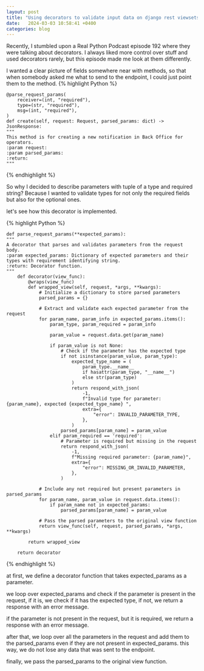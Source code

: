 ```yaml
---
layout: post
title: "Using decorators to validate input data on django rest viewsets working example"
date:   2024-03-03 10:58:41 +0400
categories: blog
---
```

Recently, I stumbled upon a Real Python Podcast episode 192 where they were talking about decorators. 
I always liked more control over stuff and used decorators rarely, but this episode made me look at them differently.

I wanted a clear picture of fields somewhere near with methods,
so that when somebody asked me what to send to the endpoint,
I could just point them to the method. 
{% highlight Python %}

    @parse_request_params(
        receiver=(int, "required"),
        type=(str, "required"),
        msg=(int, "required"),
    )
    def create(self, request: Request, parsed_params: dict) -> JsonResponse:
    """
    This method is for creating a new notification in Back Office for operators.
    :param request:
    :param parsed_params:
    :return:
    """
{% endhighlight %}

So why I decided to describe parameters with tuple of a type and required string?
Because I wanted to validate types for not only the required fields but also for the optional ones.

let's see how this decorator is implemented.

{% highlight Python %}

    def parse_request_params(**expected_params):
    """
    A decorator that parses and validates parameters from the request body.
    :param expected_params: Dictionary of expected parameters and their types with requirement identifying string.
    :return: Decorator function.
    """
        def decorator(view_func):
            @wraps(view_func)
            def wrapped_view(self, request, *args, **kwargs):
                # Initialize a dictionary to store parsed parameters
                parsed_params = {}
    
                # Extract and validate each expected parameter from the request
                for param_name, param_info in expected_params.items():
                    param_type, param_required = param_info
    
                    param_value = request.data.get(param_name)
    
                    if param_value is not None:
                        # Check if the parameter has the expected type
                        if not isinstance(param_value, param_type):
                            expected_type_name = (
                                param_type.__name__
                                if hasattr(param_type, "__name__")
                                else str(param_type)
                            )
                            return respond_with_json(
                                -1,
                                f"Invalid type for parameter: {param_name}, expected {expected_type_name} ",
                                extra={
                                    "error": INVALID_PARAMETER_TYPE,
                                },
                            )
                        parsed_params[param_name] = param_value
                    elif param_required == 'required':
                        # Parameter is required but missing in the request
                        return respond_with_json(
                            -1,
                            f"Missing required parameter: {param_name}",
                            extra={
                                "error": MISSING_OR_INVALID_PARAMETER,
                            },
                        )
    
                # Include any not required but present parameters in parsed_params
                for param_name, param_value in request.data.items():
                    if param_name not in expected_params:
                        parsed_params[param_name] = param_value
    
                # Pass the parsed parameters to the original view function
                return view_func(self, request, parsed_params, *args, **kwargs)
    
            return wrapped_view
    
        return decorator

{% endhighlight %}

at first, we define a decorator function that takes expected_params as a parameter.

we loop over expected_params and check if the parameter is present in the request,
if it is, we check if it has the expected type, if not, we return a response with an error message.

if the parameter is not present in the request, but it is required, we return a response with an error message.

after that, we loop over all the parameters in the request and add them to the parsed_params even if they are not present in expected_params.
this way, we do not lose any data that was sent to the endpoint.

finally, we pass the parsed_params to the original view function.
